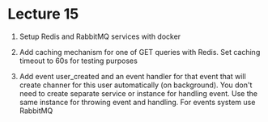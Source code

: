 # Lecture 15

1. Setup Redis and RabbitMQ services with docker

2. Add caching mechanism for one of GET queries with Redis. Set caching timeout to 60s for testing purposes

3. Add event user_created and an event handler for that event that will create channer for this user automatically (on background). You don't need to create separate service or instance for handling event. Use the same instance for throwing event and handling. For events system use RabbitMQ
